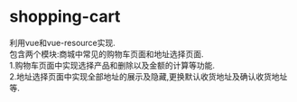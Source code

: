 # shopping-cart
利用vue和vue-resource实现.<br/>
包含两个模块:商城中常见的购物车页面和地址选择页面.<br/>
1.购物车页面中实现选择产品和删除以及金额的计算等功能.<br/>
2.地址选择页面中实现全部地址的展示及隐藏,更换默认收货地址及确认收货地址等.
